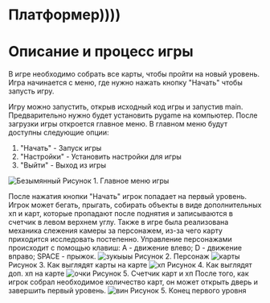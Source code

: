 # Платформер))))
# Описание и процесс игры
В игре необходимо собрать все карты, чтобы пройти на новый уровень. Игра начинается с меню, где нужно нажать кнопку "Начать" чтобы запусть игру.

Игру можно запустить, открыв исходный код игры и запустив main. Предварительно нужно будет установить pygame на компьютер. 
После загрузки игры откроется главное меню. В главном меню будут доступны следующие опции:
1. "Начать" - Запуск игры
2. "Настройки" - Установить настройки для игры
3. "Выйти" - Выход из игры
   
![Безымянный](https://github.com/maoriq/suai_PyGame/assets/171397179/b541546a-2598-4b69-9110-3f205af7e2ba)
Рисунок 1. Главное меню игры

После нажатия кнопки "Начать" игрок попадает на первый уровень. Игрок может бегать, прыгать, собирать объекты в виде дополнительных хп и карт, которые пропадают после поднятия и записываются в счетчик в левом верхнем углу. Также в игре была реализована механика слежения камеры за персонажем, из-за чего карту приходится исследовать постепенно.
Управление персонажами происходит с помощью клавиш:
A - движение влево; D - движение вправо; SPACE - прыжок.
![зукыыы](https://github.com/maoriq/suai_PyGame/assets/171397179/934a9c8e-50ed-4db9-b6b5-51a0f17e1e95)
Рисунок 2. Персонаж 
![карты](https://github.com/maoriq/suai_PyGame/assets/171397179/9a9dcda1-3b96-484c-8cc4-0ca37b3287ea)
Рисунок 3. Как выглядят карты на карте 
![хп](https://github.com/maoriq/suai_PyGame/assets/171397179/0197cd65-a312-455d-9023-7923c1656a88)
Рисунок 4. Как выглядят доп. хп на карте 
![очки](https://github.com/maoriq/suai_PyGame/assets/171397179/816b018b-2828-4599-848d-d33b1f7000b9)
Рисунок 5. Счетчик карт и хп
После того, как игрок собрал необходимое количество карт, он может открыть дверь и завершить первый уровень.
![вин](https://github.com/maoriq/suai_PyGame/assets/171397179/4510975a-dbbb-41fd-8914-f079e5fdf553)
Рисунок 5. Конец первого уровня
